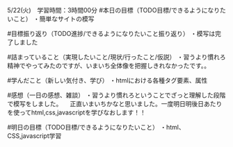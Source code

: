 5/22(火)　学習時間：3時間00分
#本日の目標（TODO目標/できるようになりたいこと）
・簡単なサイトの模写

#目標振り返り（TODO進捗/できるようになりたいこと振り返り）
・模写は完了しました

#詰まっていること（実現したいこと/現状/行ったこと/仮説）
・習うより慣れろ精神でやってみたのですが、いまいち全体像を把握しきれなかったです。。

#学んだこと（新しい気付き、学び）
・htmlにおける各種タグ要素、属性

#感想（一日の感想、雑談）
・習うより慣れろということでざっと理解した段階で模写をしました。
　正直いまいちかなと思いました。一度明日明後日あたりを使ってhtml,css,javascriptを学びなおします！！


#明日の目標（TODO目標/できるようになりたいこと）
・html、CSS,javascript学習
